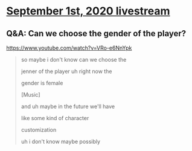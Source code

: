 # [September 1st, 2020 livestream](../2020-09-01.md)
## Q&A: Can we choose the gender of the player?
https://www.youtube.com/watch?v=VRo-e6NnYpk
> so maybe i don't know can we choose the
> 
> jenner of the player uh right now the
> 
> gender is female
> 
> [Music]
> 
> and uh maybe in the future we'll have
> 
> like some kind of character
> 
> customization
> 
> uh i don't know maybe possibly
> 
